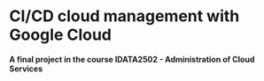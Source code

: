 # CI/CD cloud management with Google Cloud
__A final project in the course IDATA2502 - Administration of Cloud Services__